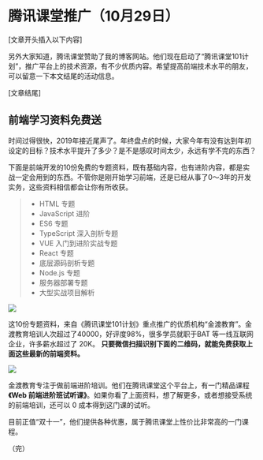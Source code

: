 # 腾讯课堂推广（10月29日）

[文章开头插入以下内容]

另外大家知道，腾讯课堂赞助了我的博客网站。他们现在启动了“腾讯课堂101计划”，推广平台上的技术资源，有不少优质内容。希望提高前端技术水平的朋友，可以留意一下本文结尾的活动信息。

[文章结尾]

## 前端学习资料免费送

时间过得很快，2019年接近尾声了。年终盘点的时候，大家今年有没有达到年初设定的目标？技术水平提升了多少？是不是感叹时间太少，永远有学不完的东西？

下面是前端开发的10份免费的专题资料，既有基础内容，也有进阶内容，都是实战一定会用到的东西。不管你是刚开始学习前端，还是已经从事了0～3年的开发实务，这些资料相信都会让你有所收获。

> - HTML 专题
> - JavaScript 进阶
> - ES6 专题
> - TypeScript 深入剖析专题
> - VUE 入门到进阶实战专题
> - React 专题
> - 底层源码剖析专题
> - Node.js 专题
> - 服务器部署专题
> - 大型实战项目解析

![](https://mmbiz.qpic.cn/mmbiz_jpg/iclmxCdEUxyKmK3uA9JHFVBic5yxZQusicaeBUIyl7Rsu7fZDDyGiboR7qQuXibKdI4JAM9gfRbhbyFrAGicFX4LBHNA/640?wx_fmt=jpeg&tp=webp&wxfrom=5&wx_lazy=1&wx_co=1)

这10份专题资料，来自《腾讯课堂101计划》重点推广的优质机构“金渡教育”。金渡教育培训人次超过了40000，好评度98%，很多学员就职于BAT 等一线互联网企业，许多薪水超过了 20K。 **只要微信扫描识别下面的二维码，就能免费获取上面这些最新的前端资料。**

![](https://mmbiz.qpic.cn/mmbiz_png/iclmxCdEUxyLQDdHRWic8ibfuiaDXtib8T4yc4gA649xkib3nNR4WgD4Dd46rDOwthbVGIzgg7RBmem11wicicNYW0cdiaw/640?wx_fmt=png&tp=webp&wxfrom=5&wx_lazy=1&wx_co=1)

金渡教育专注于做前端进阶培训。他们在腾讯课堂这个平台上，有一门精品课程 **《Web 前端进阶班试听课》**。如果你看了上面资料，想了解更多，或者想接受系统的前端培训，还可以 0 成本得到这门课的试听。

目前正值“双十一”，他们提供各种优惠，属于腾讯课堂上性价比非常高的一门课程。

（完）
